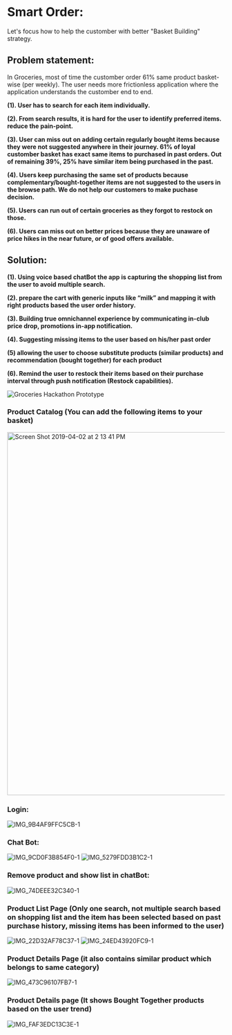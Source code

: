 # Smart Order:

Let's focus how to help the customber with better "Basket Building" strategy. 

## Problem statement:

In Groceries, most of time the customber order 61% same product basket-wise (per weekly). The user needs more frictionless 
application where the application understands the customber end to end.

<b>

(1). User has to search for each item individually.

(2). From search results, it is hard for the user to identify preferred items. reduce the pain-point.

(3). User can miss out on adding certain regularly bought items because they were not suggested anywhere in their journey. 61% of loyal customber basket has exact same items to purchased in past orders. Out of remaining 39%, 25% have similar item being purchased in the past. 

(4). Users keep purchasing the same set of products because complementary/bought-together items are not suggested to the users in the browse path. We do not help our customers to make puchase decision. 

(5). Users can run out of certain groceries as they forgot to restock on those.

(6). Users can miss out on better prices because they are unaware of price hikes in the near future, or of good offers available.

</b>

## Solution:

<b>
(1). Using voice based chatBot the app is capturing the shopping list from the user to avoid multiple search.
  
(2). prepare the cart with generic inputs like “milk” and mapping it with right products based the user order history.

(3). Building true omnichannel experience by communicating in-club price drop, promotions in-app notification.

(4). Suggesting missing items to the user based on his/her past order

(5) allowing the user to choose substitute products (similar products) and recommendation (bought together) for each product

(6). Remind the user to restock their items based on their purchase interval through push notification (Restock capabilities).

</b>


![Groceries Hackathon Prototype](https://user-images.githubusercontent.com/10649284/55541777-4c595a80-56e3-11e9-8694-aee8f78febbd.png)


### Product Catalog (You can add the following items to your basket)
<img width="839" alt="Screen Shot 2019-04-02 at 2 13 41 PM" src="https://user-images.githubusercontent.com/10649284/55813677-cbe39100-5b0a-11e9-95a6-270e062790a9.png">

### Login:

![IMG_9B4AF9FFC5CB-1](https://user-images.githubusercontent.com/10649284/55812630-f2a0c800-5b08-11e9-80db-09e96c60a6c7.jpeg)

### Chat Bot:
![IMG_9CD0F3B854F0-1](https://user-images.githubusercontent.com/10649284/55812684-09dfb580-5b09-11e9-8693-04fe554d93ef.jpeg)
![IMG_5279FDD3B1C2-1](https://user-images.githubusercontent.com/10649284/55813821-17963a80-5b0b-11e9-8293-94553c8c4482.jpeg)

### Remove product and show list in chatBot:
![IMG_74DEEE32C340-1](https://user-images.githubusercontent.com/10649284/55812772-35fb3680-5b09-11e9-906b-be9a1efc843a.jpeg)

### Product List Page (Only one search, not multiple search based on shopping list and the item has been selected based on past purchase history, missing items has been informed to the user)
![IMG_22D32AF78C37-1](https://user-images.githubusercontent.com/10649284/55812875-6347e480-5b09-11e9-8f1a-83caf8fb3ece.jpeg)
![IMG_24ED43920FC9-1](https://user-images.githubusercontent.com/10649284/55813182-fda82800-5b09-11e9-94fe-696a9d69cfef.jpeg)

### Product Details Page (it also contains similar product which belongs to same category)
![IMG_473C96107FB7-1](https://user-images.githubusercontent.com/10649284/55813252-1c0e2380-5b0a-11e9-8b18-acf3c0af45d9.jpeg)

### Product Details page (It shows Bought Together products based on the user trend)
![IMG_FAF3EDC13C3E-1](https://user-images.githubusercontent.com/10649284/55813400-54adfd00-5b0a-11e9-9274-98dc73c349ca.jpeg)



